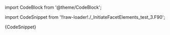 import CodeBlock from '@theme/CodeBlock';

import CodeSnippet from '!!raw-loader!./_InitiateFacetElements_test_3.F90';

<CodeBlock language="fortran">{CodeSnippet}</CodeBlock>
